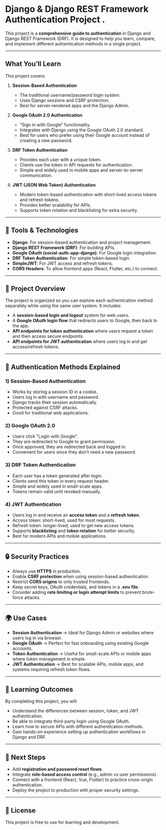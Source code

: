 
# Django & Django REST Framework Authentication Project .

This project is a **comprehensive guide to authentication** in Django and Django REST Framework (DRF). It is designed to help you learn, compare, and implement different authentication methods in a single project.

---

## What You’ll Learn

This project covers:

1. **Session-Based Authentication**

   * The traditional username/password login system.
   * Uses Django sessions and CSRF protection.
   * Best for server-rendered apps and the Django Admin.

2. **Google OAuth 2.0 Authentication**

   * “Sign in with Google” functionality.
   * Integrates with Django using the Google OAuth 2.0 standard.
   * Best for users who prefer using their Google account instead of creating a new password.

3. **DRF Token Authentication**

   * Provides each user with a unique token.
   * Clients use the token in API requests for authentication.
   * Simple and widely used in mobile apps and server-to-server communication.

4. **JWT (JSON Web Token) Authentication**

   * Modern token-based authentication with short-lived access tokens and refresh tokens.
   * Provides better scalability for APIs.
   * Supports token rotation and blacklisting for extra security.

---

## 🧱 Tools & Technologies

* **Django**: For session-based authentication and project management.
* **Django REST Framework (DRF)**: For building APIs.
* **Google OAuth (social-auth-app-django)**: For Google login integration.
* **DRF Token Authentication**: For simple token-based login.
* **SimpleJWT**: For JWT access and refresh tokens.
* **CORS Headers**: To allow frontend apps (React, Flutter, etc.) to connect.

---

## 📂 Project Overview

The project is organized so you can explore each authentication method separately while using the same user system. It includes:

* A **session-based login and logout** system for web users.
* A **Google OAuth login flow** that redirects users to Google, then back to the app.
* **API endpoints for token authentication** where users request a token and then access secure endpoints.
* **API endpoints for JWT authentication** where users log in and get access/refresh tokens.

---

## 🔐 Authentication Methods Explained

### 1) Session-Based Authentication

* Works by storing a session ID in a cookie.
* Users log in with username and password.
* Django tracks their session automatically.
* Protected against CSRF attacks.
* Good for traditional web applications.

### 2) Google OAuth 2.0

* Users click "Login with Google".
* They are redirected to Google to grant permission.
* Once approved, they are redirected back and logged in.
* Convenient for users since they don’t need a new password.

### 3) DRF Token Authentication

* Each user has a token generated after login.
* Clients send this token in every request header.
* Simple and widely used in small-scale apps.
* Tokens remain valid until revoked manually.

### 4) JWT Authentication

* Users log in and receive an **access token** and a **refresh token**.
* Access token: short-lived, used for most requests.
* Refresh token: longer-lived, used to get new access tokens.
* Supports **blacklisting** and **token rotation** for better security.
* Best for modern APIs and mobile applications.

---

## 🔒 Security Practices

* Always use **HTTPS** in production.
* Enable **CSRF protection** when using session-based authentication.
* Restrict **CORS origins** to only trusted frontends.
* Keep secret keys, OAuth credentials, and tokens in a **.env file**.
* Consider adding **rate limiting or login attempt limits** to prevent brute-force attacks.

---

## 🌍 Use Cases

* **Session Authentication** → Ideal for Django Admin or websites where users log in via browser.
* **Google OAuth** → Perfect for fast onboarding using existing Google accounts.
* **Token Authentication** → Useful for small-scale APIs or mobile apps where token management is simple.
* **JWT Authentication** → Best for scalable APIs, mobile apps, and systems requiring refresh token flows.

---

## 📖 Learning Outcomes

By completing this project, you will:

* Understand the differences between session, token, and JWT authentication.
* Be able to integrate third-party login using Google OAuth.
* Learn how to secure APIs with different authentication methods.
* Gain hands-on experience setting up authentication workflows in Django and DRF.

---

## 🧭 Next Steps

* Add **registration and password reset flows**.
* Integrate **role-based access control** (e.g., admin vs user permissions).
* Connect with a frontend (React, Vue, Flutter) to practice cross-origin authentication.
* Deploy the project to production with proper security settings.

---

## 📜 License

This project is free to use for learning and development.

